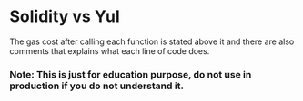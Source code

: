 # Solidity vs Yul

The gas cost after calling each function is stated above it and there are also comments that explains what each line of code does.

### Note: This is just for education purpose, do not use in production if you do not understand it.
